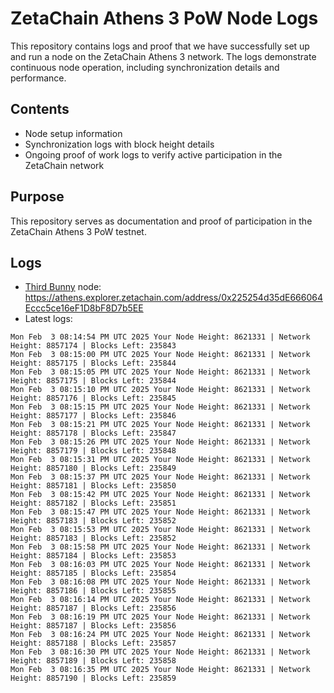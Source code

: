 # ZetaChain Athens 3 PoW Node Logs
This repository contains logs and proof that we have successfully set up and run a node on the ZetaChain Athens 3 network. The logs demonstrate continuous node operation, including synchronization details and performance.

## Contents
- Node setup information
- Synchronization logs with block height details
- Ongoing proof of work logs to verify active participation in the ZetaChain network

## Purpose
This repository serves as documentation and proof of participation in the ZetaChain Athens 3 PoW testnet.

## Logs

- [Third Bunny](https://thirdbunny.xyz/) node: https://athens.explorer.zetachain.com/address/0x225254d35dE666064Eccc5ce16eF1D8bF8D7b5EE
- Latest logs:
```
Mon Feb  3 08:14:54 PM UTC 2025 Your Node Height: 8621331 | Network Height: 8857174 | Blocks Left: 235843
Mon Feb  3 08:15:00 PM UTC 2025 Your Node Height: 8621331 | Network Height: 8857175 | Blocks Left: 235844
Mon Feb  3 08:15:05 PM UTC 2025 Your Node Height: 8621331 | Network Height: 8857175 | Blocks Left: 235844
Mon Feb  3 08:15:10 PM UTC 2025 Your Node Height: 8621331 | Network Height: 8857176 | Blocks Left: 235845
Mon Feb  3 08:15:15 PM UTC 2025 Your Node Height: 8621331 | Network Height: 8857177 | Blocks Left: 235846
Mon Feb  3 08:15:21 PM UTC 2025 Your Node Height: 8621331 | Network Height: 8857178 | Blocks Left: 235847
Mon Feb  3 08:15:26 PM UTC 2025 Your Node Height: 8621331 | Network Height: 8857179 | Blocks Left: 235848
Mon Feb  3 08:15:31 PM UTC 2025 Your Node Height: 8621331 | Network Height: 8857180 | Blocks Left: 235849
Mon Feb  3 08:15:37 PM UTC 2025 Your Node Height: 8621331 | Network Height: 8857181 | Blocks Left: 235850
Mon Feb  3 08:15:42 PM UTC 2025 Your Node Height: 8621331 | Network Height: 8857182 | Blocks Left: 235851
Mon Feb  3 08:15:47 PM UTC 2025 Your Node Height: 8621331 | Network Height: 8857183 | Blocks Left: 235852
Mon Feb  3 08:15:53 PM UTC 2025 Your Node Height: 8621331 | Network Height: 8857183 | Blocks Left: 235852
Mon Feb  3 08:15:58 PM UTC 2025 Your Node Height: 8621331 | Network Height: 8857184 | Blocks Left: 235853
Mon Feb  3 08:16:03 PM UTC 2025 Your Node Height: 8621331 | Network Height: 8857185 | Blocks Left: 235854
Mon Feb  3 08:16:08 PM UTC 2025 Your Node Height: 8621331 | Network Height: 8857186 | Blocks Left: 235855
Mon Feb  3 08:16:14 PM UTC 2025 Your Node Height: 8621331 | Network Height: 8857187 | Blocks Left: 235856
Mon Feb  3 08:16:19 PM UTC 2025 Your Node Height: 8621331 | Network Height: 8857187 | Blocks Left: 235856
Mon Feb  3 08:16:24 PM UTC 2025 Your Node Height: 8621331 | Network Height: 8857188 | Blocks Left: 235857
Mon Feb  3 08:16:30 PM UTC 2025 Your Node Height: 8621331 | Network Height: 8857189 | Blocks Left: 235858
Mon Feb  3 08:16:35 PM UTC 2025 Your Node Height: 8621331 | Network Height: 8857190 | Blocks Left: 235859
```
